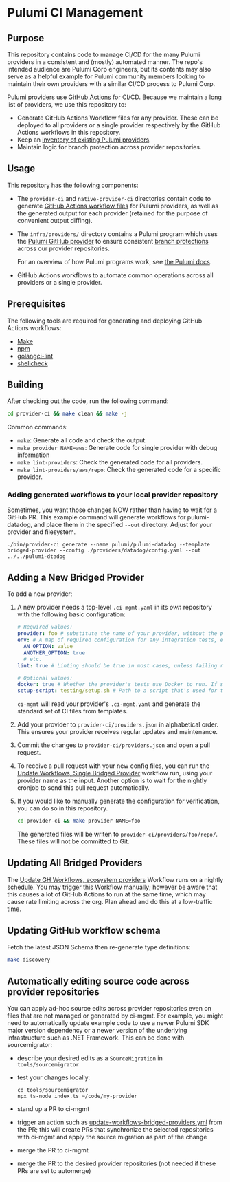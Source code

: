 # Pulumi CI Management

## Purpose

This repository contains code to manage CI/CD for the many Pulumi providers in a consistent and (mostly) automated manner. The repo's intended audience are Pulumi Corp engineers, but its contents may also serve as a helpful example for Pulumi community members looking to maintain their own providers with a similar CI/CD process to Pulumi Corp.

Pulumi providers use [GitHub Actions](https://docs.github.com/en/actions) for CI/CD. Because we maintain a long list of providers, we use this repository to:

- Generate GitHub Actions Workflow files for any provider. These can be deployed to all providers or a single provider respectively by the GitHub Actions workflows in this repository.
- Keep an [inventory of existing Pulumi providers](./provider-ci/providers).
- Maintain logic for branch protection across provider repositories.

## Usage

This repository has the following components:

- The `provider-ci` and `native-provider-ci` directories contain code to generate [GitHub Actions workflow files](https://docs.github.com/en/actions/learn-github-actions/workflow-syntax-for-github-actions) for Pulumi providers, as well as the generated output for each provider (retained for the purpose of convenient output diffing).
- The `infra/providers/` directory contains a Pulumi program which uses the [Pulumi GitHub provider](https://www.pulumi.com/registry/packages/github/) to ensure consistent [branch protections](https://docs.github.com/en/repositories/configuring-branches-and-merges-in-your-repository/defining-the-mergeability-of-pull-requests/about-protected-branches) across our provider repositories.

  For an overview of how Pulumi programs work, see [the Pulumi docs](https://www.pulumi.com/docs/).

- GitHub Actions workflows to automate common operations across all providers or a single provider.

## Prerequisites

The following tools are required for generating and deploying GitHub Actions workflows:

- [Make](https://www.gnu.org/software/make/)
- [npm](https://www.npmjs.com/)
- [golangci-lint](https://golangci-lint.run/)
- [shellcheck](https://github.com/koalaman/shellcheck)

## Building

After checking out the code, run the following command:

```bash
cd provider-ci && make clean && make -j
```

Common commands:

- `make`: Generate all code and check the output.
- `make provider NAME=aws`: Generate code for single provider with debug information
- `make lint-providers`: Check the generated code for all providers.
- `make lint-providers/aws/repo`: Check the generated code for a specific provider.

### Adding generated workflows to your local provider repository

Sometimes, you want those changes NOW rather than having to wait for a GitHub PR.
This example command will generate workflows for pulumi-datadog, and place them in the specified `--out` directory.
Adjust for your provider and filesystem.

```
./bin/provider-ci generate --name pulumi/pulumi-datadog --template bridged-provider --config ./providers/datadog/config.yaml --out ../../pulumi-dtadog
```

## Adding a New Bridged Provider

To add a new provider:

1. A new provider needs a top-level `.ci-mgmt.yaml` in its _own_ repository with the following basic configuration:

   ```yaml
   # Required values:
   provider: foo # substitute the name of your provider, without the pulumi- prefix
   env: # A map of required configuration for any integration tests, etc.
     AN_OPTION: value
     ANOTHER_OPTION: true
     # etc.
   lint: true # Linting should be true in most cases, unless failing rules in the upstream provider makes this impractical.

   # Optional values:
   docker: true # Whether the provider's tests use Docker to run. If set to true, a file `testing/docker-compose.yml` must be present in the provider repository.
   setup-script: testing/setup.sh # Path to a script that's used for testing bootstraps
   ```
   `ci-mgmt` will read your provider's `.ci-mgmt.yaml` and generate the standard set of CI files from templates.

1. Add your provider to `provider-ci/providers.json` in alphabetical order. This ensures your provider receives regular 
   updates and maintenance.

1. Commit the changes to `provider-ci/providers.json` and open a pull request.

1. To receive a pull request with your new config files, you can run the 
   [Update Workflows, Single Bridged Provider](https://github.com/pulumi/ci-mgmt/actions/workflows/update-workflows-single-bridged-provider.yml)
   workflow run, using your provider name as the input. 
   Another option is to wait for the nightly cronjob to send this pull request automatically.

1. If you would like to manually generate the configuration for verification, you can do so in this repository.

   ```bash
   cd provider-ci && make provider NAME=foo
   ```

   The generated files will be writen to `provider-ci/providers/foo/repo/`.
   These files will not be committed to Git.

## Updating All Bridged Providers

The [Update GH Workflows, ecosystem providers](https://github.com/pulumi/ci-mgmt/actions/workflows/update-workflows-ecosystem-providers.yml)
Workflow runs on a nightly schedule.
You may trigger this Workflow manually; however be aware that this causes a lot of GitHub Actions to run at the same
time, which may cause rate limiting across the org. Plan ahead and do this at a low-traffic time.

## Updating GitHub workflow schema

Fetch the latest JSON Schema then re-generate type definitions:

```bash
make discovery
```

## Automatically editing source code across provider repositories

You can apply ad-hoc source edits across provider repositories even on files that are not managed or generated by ci-mgmt. For example, you might need to automatically update example code to use a newer Pulumi SDK major version dependency or a newer version of the underlying infrastructure such as .NET Framework.  This can be done with sourcemigrator:

- describe your desired edits as a `SourceMigration` in `tools/sourcemigrator`

- test your changes locally:

      cd tools/sourcemigrator
      npx ts-node index.ts ~/code/my-provider

- stand up a PR to ci-mgmt

- trigger an action such as
  [update-workflows-bridged-providers.yml](https://github.com/pulumi/ci-mgmt/actions/workflows/update-workflows-bridged-providers.yml)
  from the PR; this will create PRs that synchronize the selected repositories with ci-mgmt and apply the source
  migration as part of the change

- merge the PR to ci-mgmt

- merge the PR to the desired provider repositories (not needed if these PRs are set to automerge)
